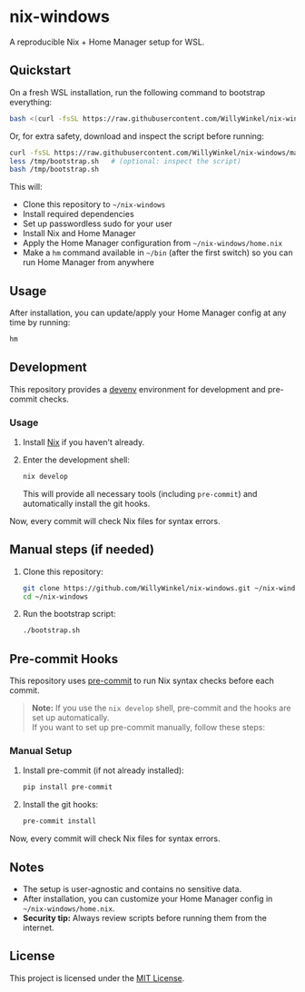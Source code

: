 # nix-windows

A reproducible Nix + Home Manager setup for WSL.

## Quickstart

On a fresh WSL installation, run the following command to bootstrap everything:

```sh
bash <(curl -fsSL https://raw.githubusercontent.com/WillyWinkel/nix-windows/main/bootstrap.sh)
```

Or, for extra safety, download and inspect the script before running:

```sh
curl -fsSL https://raw.githubusercontent.com/WillyWinkel/nix-windows/main/bootstrap.sh -o /tmp/bootstrap.sh
less /tmp/bootstrap.sh   # (optional: inspect the script)
bash /tmp/bootstrap.sh
```

This will:
- Clone this repository to `~/nix-windows`
- Install required dependencies
- Set up passwordless sudo for your user
- Install Nix and Home Manager
- Apply the Home Manager configuration from `~/nix-windows/home.nix`
- Make a `hm` command available in `~/bin` (after the first switch) so you can run Home Manager from anywhere

## Usage

After installation, you can update/apply your Home Manager config at any time by running:

```sh
hm
```

## Development

This repository provides a [devenv](https://devenv.sh/) environment for development and pre-commit checks.

### Usage

1. Install [Nix](https://nixos.org/download.html) if you haven't already.
2. Enter the development shell:

   ```sh
   nix develop
   ```

   This will provide all necessary tools (including `pre-commit`) and automatically install the git hooks.

Now, every commit will check Nix files for syntax errors.

## Manual steps (if needed)

1. Clone this repository:
   ```sh
   git clone https://github.com/WillyWinkel/nix-windows.git ~/nix-windows
   cd ~/nix-windows
   ```
2. Run the bootstrap script:
   ```sh
   ./bootstrap.sh
   ```

## Pre-commit Hooks

This repository uses [pre-commit](https://pre-commit.com/) to run Nix syntax checks before each commit.

> **Note:** If you use the `nix develop` shell, pre-commit and the hooks are set up automatically.  
> If you want to set up pre-commit manually, follow these steps:

### Manual Setup

1. Install pre-commit (if not already installed):

   ```sh
   pip install pre-commit
   ```

2. Install the git hooks:

   ```sh
   pre-commit install
   ```

Now, every commit will check Nix files for syntax errors.

## Notes

- The setup is user-agnostic and contains no sensitive data.
- After installation, you can customize your Home Manager config in `~/nix-windows/home.nix`.
- **Security tip:** Always review scripts before running them from the internet.

## License

This project is licensed under the [MIT License](./LICENSE).
